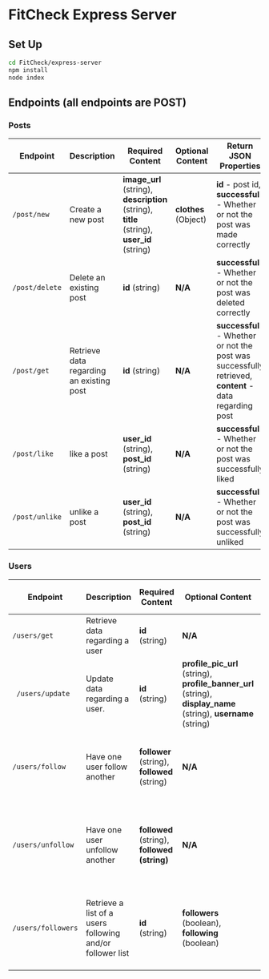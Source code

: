 # FitCheck Express Server

## Set Up

```sh
cd FitCheck/express-server
npm install
node index
```

## Endpoints (all endpoints are POST)

### Posts

| Endpoint     | Description                              | Required Content                                         | Optional Content | Return JSON Properties                                                                        |
|--------------|------------------------------------------|----------------------------------------------------------|------------------|-----------------------------------------------------------------------------------------------|
| ```/post/new```    | Create a new post                        | **image_url** (string), **description** (string), **title** (string), **user_id** (string) | **clothes** (Object) | **id** - post id, **successful** - Whether or not the post was made correctly                          |
| ```/post/delete``` | Delete an existing post                  | **id** (string)                                              | **N/A**            | **successful** - Whether or not the post was deleted correctly                                    |
| ```/post/get```    | Retrieve data regarding an existing post | **id** (string)                                              |**N/A**            | **successful** - Whether or not the post was successfully retrieved, **content** - data regarding post |
| ```/post/like```    | like a post | **user_id** (string), **post_id** (string)                                              |**N/A**            | **successful** - Whether or not the post was successfully liked |
| ```/post/unlike```    | unlike a post | **user_id** (string), **post_id** (string)                                              |**N/A**            | **successful** - Whether or not the post was successfully unliked |


### Users

| Endpoint         | Description                                               | Required Content                     | Optional Content                                                                                | Return JSON Properties                                                           |
|------------------|-----------------------------------------------------------|--------------------------------------|-------------------------------------------------------------------------------------------------|----------------------------------------------------------------------------------|
| ```/users/get ```       | Retrieve data regarding a user                            | **id** (string)                          | **N/A**                                                                                             | **User Data**                                                                  |
| ``` /users/update```     | Update data regarding a user.                             | **id** (string)                          | **profile_pic_url** (string), **profile_banner_url** (string), **display_name** (string), **username** (string) | **successful** - Whether or not the userdata was successfully updated                |
| ```/users/follow```     | Have one user follow another                              | **follower** (string), **followed** (string) | **N/A**                                                                                             | **successful** - Whether or not the user successfully followed the other user.       |
| ```/users/unfollow```   | Have one user unfollow another                            | **followed** (string), **followed (string)** | **N/A**                                                                                             | **successful** - Whether or not the user successfully unfollowed the other user      |
| ```/users/followers```  | Retrieve a list of a users following and/or follower list | **id** (string)                          | **followers** (boolean), ****following**** (boolean)                                                        | Depends on optional content, can provide either **both** lists, _or_ **just** one of them. |